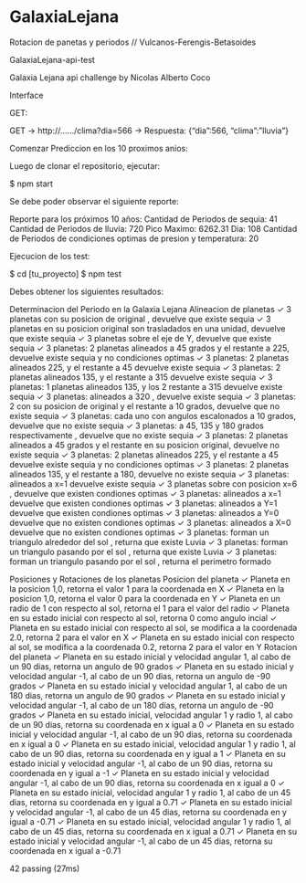 # GalaxiaLejana
Rotacion de panetas y periodos // Vulcanos-Ferengis-Betasoides

GalaxiaLejana-api-test

Galaxia Lejana api challenge by Nicolas Alberto Coco

Interface

GET:

GET → http://....../clima?dia=566 → Respuesta: {“dia”:566, “clima”:”lluvia”}

 

Comenzar Prediccion en los 10 proximos anios:

Luego de clonar el repositorio, ejecutar:

$ npm start

Se debe poder observar el siguiente reporte:

Reporte para los próximos 10 años: 
Cantidad de Periodos de sequia: 41
Cantidad de Periodos de lluvia: 720 Pico Maximo: 6262.31 Dia: 108
Cantidad de Periodos de condiciones optimas de presion y temperatura: 20



Ejecucion de los test:

$ cd [tu_proyecto]
$ npm test

Debes obtener los siguientes resultados:

 Determinacion del Periodo en la Galaxia Lejana
    Alineacion de planetas
      ✓ 3 planetas  con su posicion de original ,  devuelve que  existe sequia 
      ✓ 3 planetas en su posicion original son trasladados en una unidad, devuelve que existe sequia
      ✓ 3 planetas sobre el eje de Y,  devuelve que existe sequia
      ✓ 3 planetas: 2 planetas  alineados a 45 grados y el restante a 225,  devuelve existe sequia y no condiciones optimas
      ✓ 3 planetas: 2 planetas alineados 225, y el restante a 45  devuelve existe sequia 
      ✓ 3 planetas: 2 planetas alineados 135, y el restante a 315   devuelve existe sequia 
      ✓ 3 planetas: 1 planetas alineados 135, y los 2 restante a 315   devuelve existe sequia 
      ✓ 3 planetas: alineados a 320 , devuelve existe sequia 
      ✓ 3 planetas: 2 con su posicion de original y el restante a 10 grados,  devuelve que no existe sequia 
      ✓ 3 planetas: cada uno con angulos escalonados a 10 grados, devuelve que no existe sequia
      ✓ 3 planetas: a 45, 135 y 180 grados respectivamente ,  devuelve que no existe sequia
      ✓ 3 planetas: 2 planetas  alineados a 45 grados y el restante en su posicion original,  devuelve no existe sequia
      ✓ 3 planetas: 2 planetas alineados 225, y el restante a 45  devuelve existe sequia y no condiciones optimas
      ✓ 3 planetas: 2 planetas alineados 135, y el restante a 180, devuelve no existe sequia 
      ✓ 3 planetas: alineados a x=1   devuelve existe sequia 
      ✓ 3 planetas sobre con posicion x=6 ,  devuelve que existen condiones optimas
      ✓ 3 planetas: alineados a x=1   devuelve que  existen condiones optimas 
      ✓ 3 planetas: alineados a Y=1   devuelve que  existen condiones optimas 
      ✓ 3 planetas: alineados a Y=0   devuelve que no existen condiones optimas 
      ✓ 3 planetas: alineados a X=0   devuelve que no existen condiones optimas 
      ✓ 3 planetas: forman un triangulo alrededor del sol , returna que existe Luvia
      ✓ 3 planetas: forman un triangulo pasando por el sol , returna que existe Luvia
      ✓ 3 planetas: forman un triangulo pasando por el sol , returna el perimetro formado

  Posiciones y Rotaciones de los planetas
    Posicion del planeta
      ✓ Planeta en la posicion 1,0, retorna el valor 1 para la coordenada en X 
      ✓ Planeta en la posicion 1,0, retorna el valor 0 para la coordenada en Y
      ✓ Planeta en un radio de 1 con respecto al sol, retorna el 1 para el valor del radio
      ✓ Planeta en su estado inicial con respecto al sol, retorna 0 como angulo incial
      ✓ Planeta en su estado inicial con respecto al sol, se modifica a la coordenada 2.0, retorna 2 para el valor en X
      ✓ Planeta en su estado inicial con respecto al sol, se modifica a la coordenada 0.2, retorna 2 para el valor en Y
    Rotacion del planeta
      ✓ Planeta en su estado inicial y velocidad angular 1, al cabo de un 90 dias, retorna un angulo de 90 grados
      ✓ Planeta en su estado inicial y velocidad angular -1, al cabo de un 90 dias, retorna un angulo de -90 grados
      ✓ Planeta en su estado inicial y velocidad angular 1, al cabo de un 180 dias, retorna un angulo de 90 grados
      ✓ Planeta en su estado inicial y velocidad angular -1, al cabo de un 180 dias, retorna un angulo de -90 grados
      ✓ Planeta en su estado inicial, velocidad angular 1 y radio 1, al cabo de un 90 dias, retorna su coordenada en x igual a 0
      ✓ Planeta en su estado inicial y velocidad angular -1, al cabo de un 90 dias, retorna su coordenada en x igual a 0
      ✓ Planeta en su estado inicial, velocidad angular 1 y radio 1, al cabo de un 90 dias, retorna su coordenada en y igual a 1
      ✓ Planeta en su estado inicial y velocidad angular -1, al cabo de un 90 dias, retorna su coordenada en y igual a -1
      ✓ Planeta en su estado inicial y velocidad angular -1, al cabo de un 90 dias, retorna su coordenada en x igual a 0
      ✓ Planeta en su estado inicial, velocidad angular 1 y radio 1, al cabo de un 45 dias, retorna su coordenada en y igual a 0.71
      ✓ Planeta en su estado inicial y velocidad angular -1, al cabo de un 45 dias, retorna su coordenada en y igual a -0.71
      ✓ Planeta en su estado inicial, velocidad angular 1 y radio 1, al cabo de un 45 dias, retorna su coordenada en x igual a 0.71
      ✓ Planeta en su estado inicial y velocidad angular -1, al cabo de un 45 dias, retorna su coordenada en x igual a -0.71


  42 passing (27ms)


